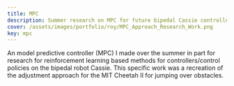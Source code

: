 ```yaml
---
title: MPC
description: Summer research on MPC for future bipedal Cassie controllers
cover: /assets/images/portfolio/roy/MPC_Approach_Research_Work.png
key: mpc
---
```


An model predictive controller (MPC) I made over the summer in part for research for reinforcement learning
based methods for controllers/control policies on the bipedal robot Cassie. This specific work was a recreation
of the adjustment approach for the MIT Cheetah II for jumping over obstacles.
